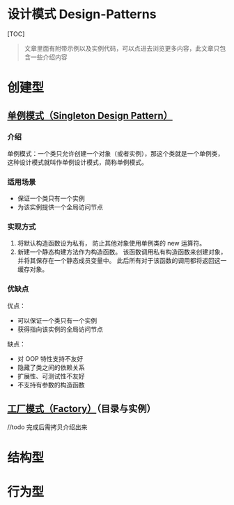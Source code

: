# 设计模式 Design-Patterns

[TOC]


> 文章里面有附带示例以及实例代码，可以点进去浏览更多内容，此文章只包含一些介绍内容

# 创建型

## [单例模式（Singleton Design Pattern）](src/文章/Singleton.md)   

### 介绍

单例模式：一个类只允许创建一个对象（或者实例），那这个类就是一个单例类，这种设计模式就叫作单例设计模式，简称单例模式。

### 适用场景
- 保证一个类只有一个实例
- 为该实例提供一个全局访问节点

### 实现方式
1. 将默认构造函数设为私有， 防止其他对象使用单例类的 new 运算符。
2. 新建一个静态构建方法作为构造函数。 该函数调用私有构造函数来创建对象， 并将其保存在一个静态成员变量中。 此后所有对于该函数的调用都将返回这一缓存对象。

### 优缺点

优点：
- 可以保证一个类只有一个实例
- 获得指向该实例的全局访问节点

缺点：
- 对 OOP 特性支持不友好
- 隐藏了类之间的依赖关系
- 扩展性、可测试性不友好
- 不支持有参数的构造函数

## [工厂模式（Factory）](src/文章/Factory.md)（目录与实例）


//todo 完成后需拷贝介绍出来






# 结构型






# 行为型






















